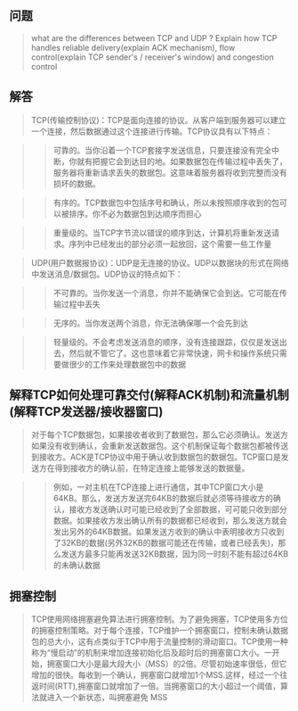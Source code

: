 ## 问题

> what are the differences between TCP and UDP ? Explain how TCP handles reliable delivery(explain ACK mechanism), flow control(explain TCP sender's / receiver's window) and congestion control

## 解答

> TCP(传输控制协议)：TCP是面向连接的协议。从客户端到服务器可以建立一个连接，然后数据通过这个连接进行传输。TCP协议具有以下特点：

>> 可靠的。当你沿着一个TCP套接字发送信息，只要连接没有完全中断，你就有把握它会到达目的地。如果数据包在传输过程中丢失了，服务器将重新请求丢失的数据包。这意味着服务器将收到完整而没有损坏的数据。

>> 有序的。TCP数据包中包括序号和确认，所以未按照顺序收到的包可以被排序。你不必为数据包到达顺序而担心

>> 重量级的。当TCP字节流以错误的顺序到达，计算机将重新发送请求。序列中已经发出的部分必须一起放回，这个需要一些工作量

> UDP(用户数据报协议)：UDP是无连接的协议。UDP以数据块的形式在网络中发送消息/数据包。UDP协议的特点如下：

>> 不可靠的。当你发送一个消息，你并不能确保它会到达。它可能在传输过程中丢失

>> 无序的。当你发送两个消息，你无法确保哪一个会先到达

>> 轻量级的。不会考虑发送消息的顺序，没有连接跟踪，仅仅是发送出去，然后就不管它了。这也意味着它非常快速，网卡和操作系统只需要做很少的工作来处理数据包中的数据

## 解释TCP如何处理可靠交付(解释ACK机制)和流量机制(解释TCP发送器/接收器窗口)

> 对于每个TCP数据包，如果接收者收到了数据包，那么它必须确认。发送方如果没有收到确认，会重新发送数据包。这个机制保证每个数据包都被传送到接收方。ACK是TCP协议中用于确认收到数据包的数据包。TCP窗口是发送方在得到接收方的确认前，在特定连接上能够发送的数据量。

>> 例如，一对主机在TCP连接上进行通信，其中TCP窗口大小是64KB。那么，发送方发送完64KB的数据后就必须等待接收方的确认，接收方发送确认时可能已经收到了全部数据，可可能只收到部分数据。如果接收方发出确认所有的数据都已经收到，那么发送方就会发出另外的64KB数据。如果发送方收到的确认中表明接收方只收到了32KB的数据(另外32KB的数据可能还在传输，或者已经丢失)，那么发送方最多只能再发送32KB数据，因为同一时刻不能有超过64KB的未确认数据

## 拥塞控制

> TCP使用网络拥塞避免算法进行拥塞控制。为了避免拥塞，TCP使用多方位的拥塞控制策略。对于每个连接，TCP维护一个拥塞窗口，控制未确认数据包的总大小，这有点类似于TCP中用于流量控制的滑动窗口。TCP使用一种称为“慢启动”的机制来增加连接初始化后及超时后的拥塞窗口大小。一开始，拥塞窗口大小是最大段大小（MSS）的2倍。尽管初始速率很低，但它增加的很快。每收到一个确认，拥塞窗口就增加1个MSS.这样，经过一个往返时间(RTT),拥塞窗口就增加了一倍。当拥塞窗口的大小超过一个阈值，算法就进入一个新状态，叫拥塞避免
MSS
